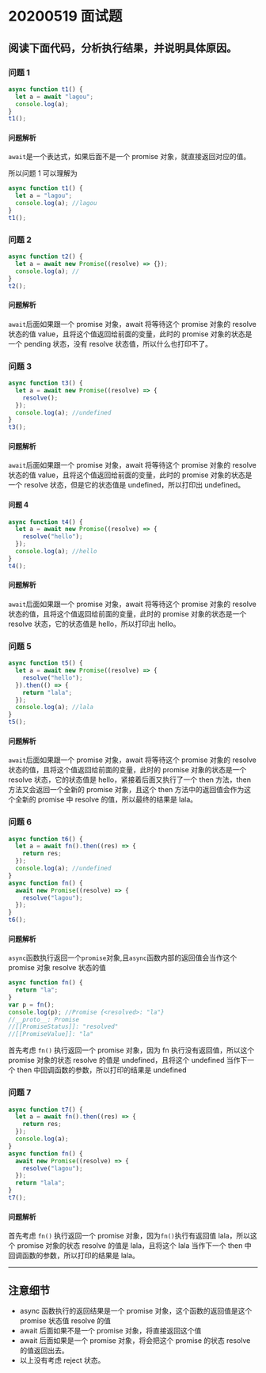 # 20200519 面试题

## 阅读下面代码，分析执行结果，并说明具体原因。

### 问题 1

```js
async function t1() {
  let a = await "lagou";
  console.log(a);
}
t1();
```

#### 问题解析

`await`是一个表达式，如果后面不是一个 promise 对象，就直接返回对应的值。

所以问题 1 可以理解为

```js
async function t1() {
  let a = "lagou";
  console.log(a); //lagou
}
t1();
```

### 问题 2

```js
async function t2() {
  let a = await new Promise((resolve) => {});
  console.log(a); //
}
t2();
```

#### 问题解析

`await`后面如果跟一个 promise 对象，await 将等待这个 promise 对象的 resolve 状态的值 value，且将这个值返回给前面的变量，此时的 promise 对象的状态是一个 pending 状态，没有 resolve 状态值，所以什么也打印不了。

### 问题 3

```js
async function t3() {
  let a = await new Promise((resolve) => {
    resolve();
  });
  console.log(a); //undefined
}
t3();
```

#### 问题解析

`await`后面如果跟一个 promise 对象，await 将等待这个 promise 对象的 resolve 状态的值 value，且将这个值返回给前面的变量，此时的 promise 对象的状态是一个 resolve 状态，但是它的状态值是 undefined，所以打印出 undefined。

#### 问题 4

```js
async function t4() {
  let a = await new Promise((resolve) => {
    resolve("hello");
  });
  console.log(a); //hello
}
t4();
```

#### 问题解析

`await`后面如果跟一个 promise 对象，await 将等待这个 promise 对象的 resolve 状态的值，且将这个值返回给前面的变量，此时的 promise 对象的状态是一个 resolve 状态，它的状态值是 hello，所以打印出 hello。

### 问题 5

```js
async function t5() {
  let a = await new Promise((resolve) => {
    resolve("hello");
  }).then(() => {
    return "lala";
  });
  console.log(a); //lala
}
t5();
```

#### 问题解析

`await`后面如果跟一个 promise 对象，await 将等待这个 promise 对象的 resolve 状态的值，且将这个值返回给前面的变量，此时的 promise 对象的状态是一个 resolve 状态，它的状态值是 hello，紧接着后面又执行了一个 then 方法，then 方法又会返回一个全新的 promise 对象，且这个 then 方法中的返回值会作为这个全新的 promise 中 resolve 的值，所以最终的结果是 lala。

### 问题 6

```js
async function t6() {
  let a = await fn().then((res) => {
    return res;
  });
  console.log(a); //undefined
}
async function fn() {
  await new Promise((resolve) => {
    resolve("lagou");
  });
}
t6();
```

#### 问题解析

`async`函数执行返回一个`promise`对象,且`async`函数内部的返回值会当作这个 promise 对象 resolve 状态的值

```js
async function fn() {
  return "la";
}
var p = fn();
console.log(p); //Promise {<resolved>: "la"}
//__proto__: Promise
//[[PromiseStatus]]: "resolved"
//[[PromiseValue]]: "la"
```

首先考虑 `fn()` 执行返回一个 promise 对象，因为 fn 执行没有返回值，所以这个 promise 对象的状态 resolve 的值是 undefined，且将这个 undefined 当作下一个 then 中回调函数的参数，所以打印的结果是 undefined

### 问题 7

```js
async function t7() {
  let a = await fn().then((res) => {
    return res;
  });
  console.log(a);
}
async function fn() {
  await new Promise((resolve) => {
    resolve("lagou");
  });
  return "lala";
}
t7();
```

#### 问题解析

首先考虑 `fn()` 执行返回一个 promise 对象，因为`fn()`执行有返回值 lala，所以这个 promise 对象的状态 resolve 的值是 lala，且将这个 lala 当作下一个 then 中回调函数的参数，所以打印的结果是 lala。

---

## 注意细节

- async 函数执行的返回结果是一个 promise 对象，这个函数的返回值是这个 promise 状态值 resolve 的值
- await 后面如果不是一个 promise 对象，将直接返回这个值
- await 后面如果是一个 promise 对象，将会把这个 promise 的状态 resolve 的值返回出去。
- 以上没有考虑 reject 状态。
